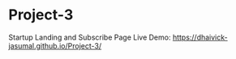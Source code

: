 # Project-3
Startup Landing and Subscribe Page
Live Demo: https://dhaivick-jasumal.github.io/Project-3/
